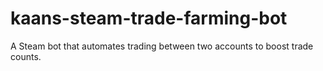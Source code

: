 # kaans-steam-trade-farming-bot
A Steam bot that automates trading between two accounts to boost trade counts.
